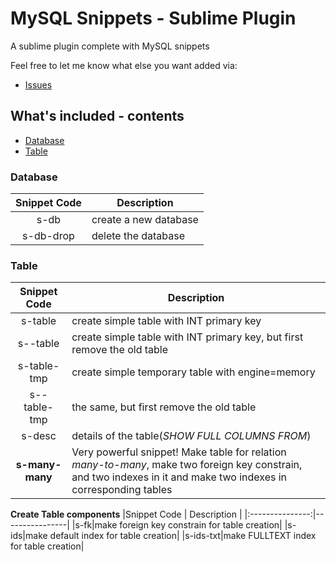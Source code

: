MySQL Snippets - Sublime Plugin
==================

A sublime plugin complete with MySQL snippets

Feel free to let me know what else you want added via:

- [Issues](https://github.com/ancor-dev/sublime-sql-snippets/issues)

## What's included - contents
- [Database](#database)
- [Table](#table)

### Database
|Snippet Code     | Description    |
|:---------------:|----------------|
|s-db             | create a new database |
|s-db-drop        | delete the database |

### Table
|Snippet Code     | Description    |
|:---------------:|----------------|
|s-table | create simple table with INT primary key|
|s--table | create simple table with INT primary key, but first remove the old table|
|s-table-tmp| create simple temporary table with engine=memory|
|s--table-tmp| the same, but first remove the old table|
|s-desc|details of the table(*SHOW FULL COLUMNS FROM*)|
|**s-many-many**| Very powerful snippet! Make table for relation *many-to-many*, make two foreign key constrain, and two indexes in it and make two indexes in corresponding tables|

**Create Table components**
|Snippet Code     | Description    |
|:---------------:|----------------|
|s-fk|make foreign key constrain for table creation|
|s-ids|make default index for table creation|
|s-ids-txt|make FULLTEXT index for table creation|
